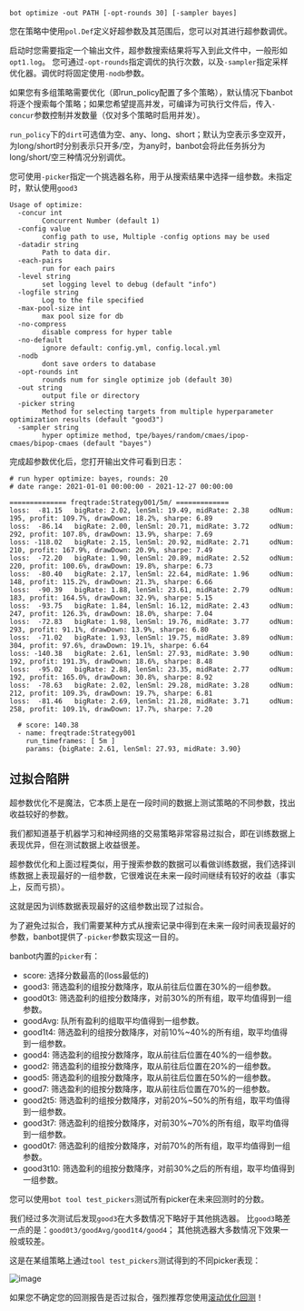```shell
bot optimize -out PATH [-opt-rounds 30] [-sampler bayes] 
```

您在策略中使用`pol.Def`定义好超参数及其范围后，您可以对其进行超参数调优。

启动时您需要指定一个输出文件，超参数搜索结果将写入到此文件中，一般形如`opt1.log`。
您可通过`-opt-rounds`指定调优的执行次数，以及`-sampler`指定采样优化器。调优时将固定使用`-nodb`参数。

如果您有多组策略需要优化（即run_policy配置了多个策略），默认情况下banbot将逐个搜索每个策略；如果您希望提高并发，可编译为可执行文件后，传入`-concur`参数控制并发数量（仅对多个策略时启用并发）。

`run_policy`下的`dirt`可选值为空、any、long、short；默认为空表示多空双开，为long/short时分别表示只开多/空，为any时，banbot会将此任务拆分为long/short/空三种情况分别调优。

您可使用`-picker`指定一个挑选器名称，用于从搜索结果中选择一组参数。未指定时，默认使用`good3`

```text
Usage of optimize:
  -concur int
        Concurrent Number (default 1)
  -config value
        config path to use, Multiple -config options may be used
  -datadir string
        Path to data dir.
  -each-pairs
        run for each pairs
  -level string
        set logging level to debug (default "info")
  -logfile string
        Log to the file specified
  -max-pool-size int
        max pool size for db
  -no-compress
        disable compress for hyper table
  -no-default
        ignore default: config.yml, config.local.yml
  -nodb
        dont save orders to database
  -opt-rounds int
        rounds num for single optimize job (default 30)
  -out string
        output file or directory
  -picker string
        Method for selecting targets from multiple hyperparameter optimization results (default "good3")
  -sampler string
        hyper optimize method, tpe/bayes/random/cmaes/ipop-cmaes/bipop-cmaes (default "bayes")
```

完成超参数优化后，您打开输出文件可看到日志：
```text
# run hyper optimize: bayes, rounds: 20
# date range: 2021-01-01 00:00:00 - 2021-12-27 00:00:00

============== freqtrade:Strategy001/5m/ =============
loss:  -81.15 	bigRate: 2.02, lenSml: 19.49, midRate: 2.38 	odNum: 195, profit: 109.7%, drawDown: 18.2%, sharpe: 6.89
loss:  -86.14 	bigRate: 2.00, lenSml: 20.71, midRate: 3.72 	odNum: 292, profit: 107.8%, drawDown: 13.9%, sharpe: 7.69
loss: -118.02 	bigRate: 2.15, lenSml: 20.92, midRate: 2.71 	odNum: 210, profit: 167.9%, drawDown: 20.9%, sharpe: 7.49
loss:  -72.20 	bigRate: 1.90, lenSml: 20.89, midRate: 2.52 	odNum: 220, profit: 100.6%, drawDown: 19.8%, sharpe: 6.73
loss:  -80.40 	bigRate: 2.17, lenSml: 22.64, midRate: 1.96 	odNum: 148, profit: 115.2%, drawDown: 21.3%, sharpe: 6.66
loss:  -90.39 	bigRate: 1.88, lenSml: 23.61, midRate: 2.79 	odNum: 183, profit: 164.5%, drawDown: 32.9%, sharpe: 5.15
loss:  -93.75 	bigRate: 1.84, lenSml: 16.12, midRate: 2.43 	odNum: 247, profit: 126.3%, drawDown: 18.0%, sharpe: 7.04
loss:  -72.83 	bigRate: 1.98, lenSml: 19.76, midRate: 3.77 	odNum: 293, profit: 91.1%, drawDown: 13.9%, sharpe: 6.80
loss:  -71.02 	bigRate: 1.93, lenSml: 19.75, midRate: 3.89 	odNum: 304, profit: 97.6%, drawDown: 19.1%, sharpe: 6.64
loss: -140.38 	bigRate: 2.61, lenSml: 27.93, midRate: 3.90 	odNum: 192, profit: 191.3%, drawDown: 18.6%, sharpe: 8.48
loss:  -95.02 	bigRate: 2.88, lenSml: 23.35, midRate: 2.77 	odNum: 192, profit: 165.0%, drawDown: 30.8%, sharpe: 8.92
loss:  -78.63 	bigRate: 2.02, lenSml: 29.28, midRate: 3.28 	odNum: 212, profit: 109.3%, drawDown: 19.7%, sharpe: 6.81
loss:  -81.46 	bigRate: 2.69, lenSml: 21.28, midRate: 3.71 	odNum: 258, profit: 109.1%, drawDown: 17.7%, sharpe: 7.20

  # score: 140.38
  - name: freqtrade:Strategy001
    run_timeframes: [ 5m ]
    params: {bigRate: 2.61, lenSml: 27.93, midRate: 3.90}
```

## 过拟合陷阱
超参数优化不是魔法，它本质上是在一段时间的数据上测试策略的不同参数，找出收益较好的参数。

我们都知道基于机器学习和神经网络的交易策略非常容易过拟合，即在训练数据上表现优异，但在测试数据上收益很差。

超参数优化和上面过程类似，用于搜索参数的数据可以看做训练数据，我们选择训练数据上表现最好的一组参数，它很难说在未来一段时间继续有较好的收益（事实上，反而亏损）。

这就是因为训练数据表现最好的这组参数出现了过拟合。

为了避免过拟合，我们需要某种方式从搜索记录中得到在未来一段时间表现最好的参数，banbot提供了`-picker`参数实现这一目的。

banbot内置的`picker`有：
* score: 选择分数最高的(loss最低的)
* good3: 筛选盈利的组按分数降序，取从前往后位置在30%的一组参数。
* good0t3: 筛选盈利的组按分数降序，对前30%的所有组，取平均值得到一组参数。
* goodAvg: 队所有盈利的组取平均值得到一组参数。
* good1t4: 筛选盈利的组按分数降序，对前10%~40%的所有组，取平均值得到一组参数。
* good4: 筛选盈利的组按分数降序，取从前往后位置在40%的一组参数。
* good2: 筛选盈利的组按分数降序，取从前往后位置在20%的一组参数。
* good5: 筛选盈利的组按分数降序，取从前往后位置在50%的一组参数。
* good7: 筛选盈利的组按分数降序，取从前往后位置在70%的一组参数。
* good2t5: 筛选盈利的组按分数降序，对前20%~50%的所有组，取平均值得到一组参数。
* good3t7: 筛选盈利的组按分数降序，对前30%~70%的所有组，取平均值得到一组参数。
* good0t7: 筛选盈利的组按分数降序，对前70%的所有组，取平均值得到一组参数。
* good3t10: 筛选盈利的组按分数降序，对前30%之后的所有组，取平均值得到一组参数。

您可以使用`bot tool test_pickers`测试所有picker在未来回测时的分数。  

我们经过多次测试后发现`good3`在大多数情况下略好于其他挑选器。
比`good3`略差一点的是：`good0t3/goodAvg/good1t4/good4`；
其他挑选器大多数情况下效果一般或较差。

这是在某组策略上通过`tool test_pickers`测试得到的不同picker表现：

![image](https://miro.medium.com/v2/resize:fit:1100/format:webp/1*lADeuVcb6PdPYYgvxw4nRw.png)

如果您不确定您的回测报告是否过拟合，强烈推荐您使用[滚动优化回测](./roll_btopt)！
